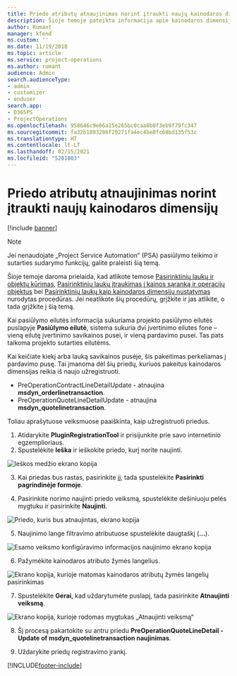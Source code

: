 ```yaml
---
title: Priedo atributų atnaujinimas norint įtraukti naujų kainodaros dimensijų
description: Šioje temoje pateikta informacija apie kainodaros dimensijų priedo atributų atnaujinimą.
author: Rumant
manager: kfend
ms.custom: ''
ms.date: 11/19/2018
ms.topic: article
ms.service: project-operations
ms.author: rumant
audience: Admin
search.audienceType:
- admin
- customizer
- enduser
search.app:
- D365PS
- ProjectOperations
ms.openlocfilehash: 958646c9e06a15e265bc0caa8b0f3eb9f79fc347
ms.sourcegitcommit: fa32b1893286f20271fa4ec4be8fc68bd135f53c
ms.translationtype: HT
ms.contentlocale: lt-LT
ms.lasthandoff: 02/15/2021
ms.locfileid: "5281803"
---
```

# <a name="update-plug-in-attributes-to-include-new-pricing-dimensions"></a>Priedo atributų atnaujinimas norint įtraukti naujų kainodaros dimensijų

[!include [banner](../includes/psa-now-project-operations.md)]

> [!NOTE]
> Jei nenaudojate „Project Service Automation“ (PSA) pasiūlymo teikimo ir sutarties sudarymo funkcijų, galite praleisti šią temą.

Šioje temoje daroma prielaida, kad atlikote temose [Pasirinktinių laukų ir objektų kūrimas](create-custom-fields-entities.md), [Pasirinktinių laukų įtraukimas į kainos sąranką ir operacijų objektus](field-references.md) bei [Pasirinktinių laukų kaip kainodaros dimensijų nustatymas](set-up-pricing-dimensions.md) nurodytas procedūras. Jei neatlikote šių procedūrų, grįžkite ir jas atlikite, o tada grįžkite į šią temą.

Kai pasiūlymo eilutės informacija sukuriama projekto pasiūlymo eilutės puslapyje **Pasiūlymo eilutė**, sistema sukuria dvi įvertinimo eilutes fone – vieną eilutę įvertinimo savikainos pusei, ir vieną pardavimo pusei. Tas pats taikoma projekto sutarties eilutėms.

Kai keičiate kiekį arba lauką savikainos pusėje, šis pakeitimas perkeliamas į pardavimo pusę. Tai įmanoma dėl šių priedų, kuriuos pakeitus kainodaros dimensijas reikia iš naujo užregistruoti.

- PreOperationContractLineDetailUpdate - atnaujina **msdyn_orderlinetransaction**.
- PreOperationQuoteLineDetailUpdate - atnaujina **msdyn_quotelinetransaction**.

Toliau aprašytuose veiksmuose paaiškinta, kaip užregistruoti priedus.

1. Atidarykite **PluginRegistrationTool** ir prisijunkite prie savo internetinio egzemplioriaus.
2. Spustelėkite **Ieška** ir ieškokite priedo, kurį norite naujinti.

 ![Ieškos medžio ekrano kopija](media/PRT-1.png)

3. Kai priedas bus rastas, pasirinkite jį, tada spustelėkite **Pasirinkti pagrindinėje formoje**.

4. Pasirinkite norimo naujinti priedo veiksmą, spustelėkite dešiniuoju pelės mygtuku ir pasirinkite **Naujinti**.

 ![Priedo, kuris bus atnaujintas, ekrano kopija](media/PRT-2.png)
 
5. Naujinimo lange filtravimo atributuose spustelėkite daugtaškį (**...**).

 ![Esamo veiksmo konfigūravimo informacijos naujinimo ekrano kopija](media/PRT-3.png)
 
6. Pažymėkite kainodaros atributo žymės langelius.

 ![Ekrano kopija, kurioje matomas kainodaros atributų žymės langelių pasirinkimas](media/PRT-4.png)

7. Spustelėkite **Gerai**, kad uždarytumėte puslapį, tada pasirinkite **Atnaujinti veiksmą**.

 ![Ekrano kopija, kurioje rodomas mygtukas „Atnaujinti veiksmą“](media/PRT-5.png)
 
8. Šį procesą pakartokite su antru priedu **PreOperationQuoteLineDetail - Update of msdyn_quotelinetransaction naujinimas**.

9. Uždarykite priedų registravimo įrankį.



[!INCLUDE[footer-include](../includes/footer-banner.md)]